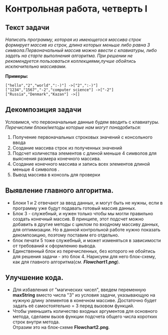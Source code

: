 # Контрольная работа, четверть I

## Текст задачи
*Написать программу, которая из имеющегося массива строк формирует массив из строк, длина которых меньше либо равна 3 символа.Первоначальный массив можно ввести с клавиатуры, либо задать на старте выполнения алгоритма. При решении не рекомендуется пользоваться коллекциями,лучше обойтись исключительно массивами.*

**Примеры:**

    ["hello","2","world",":-)"] ->["2",":-)"]
    ["1234","1567","-2","computer science"] ->["-2"]
    ["Russia","Denmark","Kazan"] ->[]

## Декомпозиция задачи
Условимся, что первоначальные данные будем вводить с клавиатуры.    
*Перечислим блоки/методы которые нам могут понадобиться:*
1. Получение первоначальных строковых значений с консольного ввода
2. Создание массива строк из полученных значений
3. Подсчет количества элементов с длиной меньше 4 символов для выяснения размера конечного массива.
4. Создание конечного массива и запись всех элементов длиной меньше 4 символов . 
5. Вывод массива в консоль для проверки

## Выявление главного алгоритма.
* Блоки 1 и 2 отвечают за ввод данных, и могут быть не нужны, если в программу уже будут подавать готовый массив данных.
* Блок 3 - служебный, и нужен только чтобы мы могли правильно создать конечный массив. В принципе, этот подсчет можно добавить в другие методы с циклом по входному массиву данных, для оптимизации. Но в данной контрольной работе нужно показать декомпозицию, поэтому поставим его отдельно.
* блок печати 5 тоже служебный, и может изменяться в зависимости от требований к оформлению вывода. 
* Единственный блок из перечисленных, без которого не обойтись для решения задачи - это блок 4. Нарисуем для него блок-схему, как для главного алгоритма(*см. **Flowchart1.png***).

## Улучшение кода.
* Для избавления от "магических чисел", введем переменную **maxString** вместо числа "3" из условия задачи, указывающую на нужную длину элементов в конечном массиве. Достаточно будет задать её самостоятельно = 3 перед вызовом функций.
* Чтобы уменьшить количество входных аргументов для основного метода, сделаем вызов функции подсчета общего числа коротких строк внутри метода.   
Отразим это на блок-схеме  **Flowchart2.png**.


